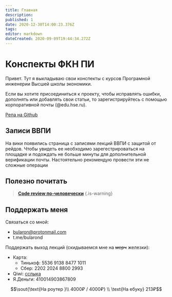 ```yaml
---
title: Главная
description: 
published: 1
date: 2020-12-30T14:00:23.376Z
tags: 
editor: markdown
dateCreated: 2020-09-09T19:44:34.272Z
---
```


# Конспекты ФКН ПИ
Привет. Тут я выкладываю свои конспекты с курсов Програмной инженерии Высшей школы экономики.

Если вы хотите присоединиться к проекту, чтобы исправлять ошибки, дополнять или добавлять свои статьи, то зарегистрируйтесь с помощью корпоративной почты (@edu.hse.ru).

[Репа на Github](https://github.com/bularond/HSE_SE_WIKI)

## Записи ВВПИ
На вики появились страница с записями лекций ВВПИ с защитой от рейдов. Чтобы увидеть ее необходимо зарегестрироваться на площадке и подождать не больше минуты для дополнительной верификации почты. Настоятельно рекомендую провести эти не сложные операции

## Полезно почитать

> **[Code review по-человечески](https://habr.com/ru/post/340550/)**
{.is-warning}


## Поддержать меня

Связаться со мной:
- bularon@protonmail.com
- t.me/bularond

Поддержать выход лекций (скидываемся мне на ~~мерч~~ железки):
- Карта: 
	- Тинькоф: 5536 9138 8477 1011
  - Сбер: 2202 2024 8800 2993
- Qiwi: [сслыка](https://qiwi.com/payment/form/99?extra[%27account%27]=79855218196)
- Я.Деньги: 410014903867809

$$\sout{\text{На роутер }\\ 4000₽ / 4000₽} \\
\text{На ебуку} 213₽$$
  
